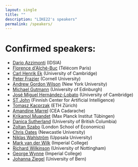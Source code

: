 ```yaml
---
layout: single
title: ""
description: "LIKE22's speakers"
permalink: /speakers/
---
```


# Confirmed speakers: 

  * [Dario Azzimonti](https://sites.google.com/view/darioazzimonti/home) (IDSIA)  
  * [Florence d'Alché-Buc](https://perso.telecom-paristech.fr/fdalche/) (Télécom Paris)  
  * [Carl Henrik Ek](http://carlhenrik.com/) (University of Cambridge)  
  * [Peter Frazier](https://people.orie.cornell.edu/pfrazier/) (Cornell University)  
  * [Andrew Gordon Wilson](https://cims.nyu.edu/~andrewgw/) (New York University)  
  * [Michael Gutmann](https://michaelgutmann.github.io/) (University of Edinburgh)  
  * [José Miguel Hernández-Lobato](https://jmhl.org/) (University of Cambridge)  
  * [ST John](http://www.infinitecuriosity.org/about/) (Finnish Center for Artificial Intelligence)  
  * [Tomasz Kacprzak](http://tomaszkacprzak.github.io/) (ETH Zürich)  
  * [Amandine Marrel](https://scholar.google.com/citations?user=fYND7JQAAAAJ&hl=en) (CEA Cadarache)  
  * [Krikamol Muandet](http://www.krikamol.org/) (Max Planck Institut Tübingen)  
  * [Danica Sutherland](https://djsutherland.ml/) (University of British Columbia)  
  * [Zoltan Szabo](https://zoltansz.github.io/) (London School of Economics)  
  * [Chris Oates](http://oates.work/) (Newcastle University)  
  * [Niklas Wahlström](https://katalog.uu.se/profile/?id=N16-250) (Uppsala University)  
  * [Mark van der Wilk](https://mvdw.uk/) (Imperial College)  
  * [Richard Wilkinson](https://rich-d-wilkinson.github.io/) (University of Nottingham)  
  * [George Wynne](https://georgewynne.github.io/) (Imperial College)  
  * [Johanna Ziegel](https://www.imsv.unibe.ch/about_us/staff/prof_dr_ziegel_johanna_f/index_eng.html) (University of Bern)  

